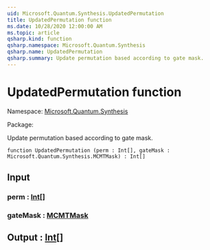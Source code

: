 ```yaml
---
uid: Microsoft.Quantum.Synthesis.UpdatedPermutation
title: UpdatedPermutation function
ms.date: 10/28/2020 12:00:00 AM
ms.topic: article
qsharp.kind: function
qsharp.namespace: Microsoft.Quantum.Synthesis
qsharp.name: UpdatedPermutation
qsharp.summary: Update permutation based according to gate mask.
---
```


# UpdatedPermutation function

Namespace: [Microsoft.Quantum.Synthesis](xref:Microsoft.Quantum.Synthesis)

Package: [](https://nuget.org/packages/)


Update permutation based according to gate mask.

```qsharp
function UpdatedPermutation (perm : Int[], gateMask : Microsoft.Quantum.Synthesis.MCMTMask) : Int[]
```


## Input

### perm : [Int](xref:microsoft.quantum.lang-ref.int)[]




### gateMask : [MCMTMask](xref:Microsoft.Quantum.Synthesis.MCMTMask)





## Output : [Int](xref:microsoft.quantum.lang-ref.int)[]

